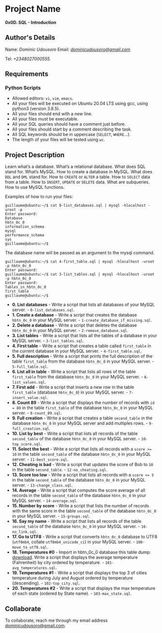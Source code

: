 # Project Name
**0x0D. SQL - Introduction**

## Author's Details
Name: *Dominic Udousoro*
Email: *dominicudousoro@gmail.com*

Tel: *+2348027000555.*

##  Requirements

### Python Scripts
*   Allowed editors: `vi`, `vim`, `emacs`.
*   All your files will be executed on Ubuntu 20.04 LTS using gcc, using python3 (version 3.8.5).
*   All your files should end with a new line.
*   All your files must be executable.
*	All your SQL queries should have a comment just before.
*	All your files should start by a comment describing the task.
*	All SQL keywords should be in uppercase (`SELECT`, `WHERE`…).
*   The length of your files will be tested using `wc`.

## Project Description
Learn what’s a database.
What’s a relational database.
What does SQL stand for.
What’s MySQL.
How to create a database in MySQL.
What does `DDL` and `DML` stand for.
How to `CREATE` or `ALTER` a table.
How to `SELECT` data from a table.
How to `INSERT`, `UPDATE` or `DELETE` data.
What are subqueries.
How to use MySQL functions.

Examples of how to run your files:
```
guillaume@ubuntu:~/$ cat 0-list_databases.sql | mysql -hlocalhost -uroot -p
Enter password: 
Database                                                                                  
hbtn_0c_0                                                                                    
information_schema                                                                           
mysql                                                                                        
performance_schema                                                                           
sys        
guillaume@ubuntu:~/$ 
```

The database name will be passed as an argument to the mysql command.
```
guillaume@ubuntu:~/$ cat 4-first_table.sql | mysql -hlocalhost -uroot -p hbtn_0c_0
Enter password: 
guillaume@ubuntu:~/$ cat 3-list_tables.sql | mysql -hlocalhost -uroot -p hbtn_0c_0
Enter password: 
Tables_in_hbtn_0c_0
first_table
guillaume@ubuntu:~/$  
```


* **0. List databases** - Write a script that lists all databases of your MySQL server. - `0-list_databases.sql`.
* **1. Create a database** - Write a script that creates the database `hbtn_0c_0` in your MySQL server. - `1-create_database_if_missing.sql`.
* **2. Delete a database** - Write a script that deletes the database `hbtn_0c_0` in your MySQL server. - `2-remove_database.sql`.
* **3. List tables** - Write a script that lists all the tables of a database in your MySQL server. - `3-list_tables.sql`.
* **4. First table** - Write a script that creates a table called `first_table` in the current database in your MySQL server. - `4-first_table.sql`.
* **5. Full description** - Write a script that prints the full description of the table `first_table` from the database `hbtn_0c_0` in your MySQL server. - `5-full_table.sql`.
* **6. List all in table** - Write a script that lists all rows of the table `first_table` from the database `hbtn_0c_0` in your MySQL server. - `6-list_values.sql`.
* **7. First add** - Write a script that inserts a new row in the table `first_table` (database `hbtn_0c_0`) in your MySQL server. - `7-insert_value.sql`.
* **8. Count 89** - Write a script that displays the number of records with `id = 89` in the table `first_table` of the database `hbtn_0c_0` in your MySQL server. - `8-count_89.sql`.
* **9. Full creation** - Write a script that creates a table `second_table` in the database `hbtn_0c_0` in your MySQL server and add multiples rows. - `9-full_creation.sql`.
* **10. List by best** - Write a script that lists all records of the table `second_table` of the database `hbtn_0c_0` in your MySQL server. - `10-top_score.sql`.
* **11. Select the best** - Write a script that lists all records with a `score >= 10` in the table `second_table` of the database `hbtn_0c_0` in your MySQL server. - `11-best_score.sql`.
* **12. Cheating is bad** - Write a script that updates the score of Bob to `10` in the table `second_table`. - `12-no_cheating.sql`.
* **13. Score too low** - Write a script that lists all records with a `score <= 5` in the table `second_table` of the database `hbtn_0c_0` in your MySQL server. - `13-change_class.sql`.
* **14. Average** - Write a script that computes the score average of all records in the table `second_table` of the database `hbtn_0c_0` in your MySQL server. - `14-average.sql`.
* **15. Number by score** - Write a script that lists the number of records with the same score in the table `second_table` of the database `hbtn_0c_0` in your MySQL server. - `15-groups.sql`.
* **16. Say my name** - Write a script that lists all records of the table `second_table` of the database `hbtn_0c_0` in your MySQL server. - `16-no_link.sql`.
* **17. Go to UTF8** - Write a script that converts `hbtn_0c_0` database to UTF8 (`utf8mb4`, collate `utf8mb4_unicode_ci`) in your MySQL server. - `100-move_to_utf8.sql`.
* **18. Temperatures #0** - Import in hbtn_0c_0 database this table dump: [download](https://s3.amazonaws.com/intranet-projects-files/holbertonschool-higher-level_programming+/272/temperatures.sql). Write a script that displays the average temperature (Fahrenheit) by city ordered by temperature. - `101-avg_temperatures.sql`.
* **19. Temperatures #1** - Write a script that displays the top 3 of cities temperature during July and August ordered by temperature (descending). - `102-top_city.sql`.
* **20. Temperatures #2** - Write a script that displays the max temperature of each state (ordered by State name). - `103-max_state.sql`.


## Collaborate

To collaborate, reach me through my email address dominicudousoro@gmail.com.
